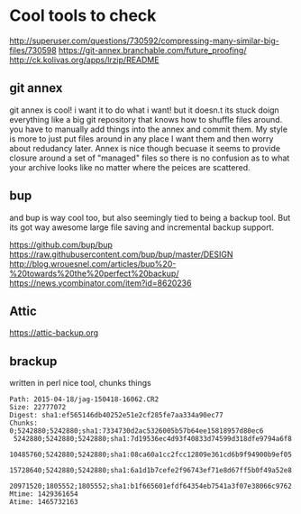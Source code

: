 

# Cool tools to check



http://superuser.com/questions/730592/compressing-many-similar-big-files/730598
https://git-annex.branchable.com/future_proofing/
http://ck.kolivas.org/apps/lrzip/README

## git annex

git annex is cool! i want it to do what i want! but it doesn.t its stuck doign
everything like a big git repository that knows how to shuffle files around.
you have to manually add things into the annex and commit them. My style is
more to just put files around in any place I want them and then worry about
redudancy later. Annex is nice though becuase it seems to provide closure
around a set of "managed" files so there is no confusion as to what your
archive looks like no matter where the peices are scattered.

## bup

and bup is way cool too, but also seemingly tied to being a backup tool. But
its got way awesome large file saving and incremental backup support.

https://github.com/bup/bup
https://raw.githubusercontent.com/bup/bup/master/DESIGN
http://blog.wrouesnel.com/articles/bup%20-%20towards%20the%20perfect%20backup/
https://news.ycombinator.com/item?id=8620236

## Attic

https://attic-backup.org





## brackup

written in perl
nice tool, chunks things

    Path: 2015-04-18/jag-150418-16062.CR2
    Size: 22777072
    Digest: sha1:ef565146db40252e51e2cf285fe7aa334a90ec77
    Chunks: 0;5242880;5242880;sha1:7334730d2ac5326005b57b64ee15818957d80ec6
     5242880;5242880;5242880;sha1:7d19536ec4d93f40833d74599d318dfe9794a6f8
     10485760;5242880;5242880;sha1:08ca60a1cc2fcc12809e361cd6b9f94900b9ef05
     15728640;5242880;5242880;sha1:6a1d1b7cefe2f96743ef71e8d67ff5b0f49a52e8
     20971520;1805552;1805552;sha1:b1f665601efdf64354eb7541a3f07e38066c9762
    Mtime: 1429361654
    Atime: 1465732163


